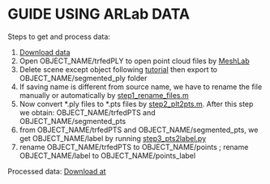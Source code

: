 # GUIDE USING ARLab DATA

Steps to get and process data:
1. [Download data](https://drive.google.com/open?id=1uUTKn_eBatEp_jPBXjnCTVQ1nm96RacD)
1. Open OBJECT_NAME/trfedPLY to open point cloud files by [MeshLab](http://www.meshlab.net/#download)
1. Delete scene except object following [tutorial](https://drive.google.com/open?id=1fzLceN1WRnwxdvMA3m3yPfbj_wUlLAhp) then export to OBJECT_NAME/segmented_ply folder
1. If saving name is different from source name, we have to rename the file manually or automatically by [step1_rename_files.m](https://github.com/minhncedutw/pointnet1_pytorch/blob/master/DATA/ARLab/step1_rename_files.m)
1. Now convert *.ply files to *.pts files by [step2_plt2pts.m](https://github.com/minhncedutw/pointnet1_pytorch/blob/master/DATA/ARLab/step2_ply2pts.m). After this step we obtain: OBJECT_NAME/trfedPTS and OBJECT_NAME/segmented_pts
1. from OBJECT_NAME/trfedPTS and OBJECT_NAME/segmented_pts, we get OBJECT_NAME/label by running [step3_pts2label.py](https://github.com/minhncedutw/pointnet1_pytorch/blob/master/DATA/ARLab/step3_pts2label.py)
1. rename OBJECT_NAME/trfedPTS to OBJECT_NAME/points ; rename OBJECT_NAME/label to OBJECT_NAME/points_label

Processed data:
[Download at](https://drive.google.com/open?id=1U2bY3yeiYM911h_73UdS2GVuOFHCVJat)

